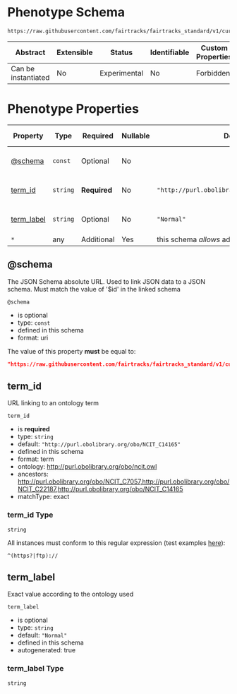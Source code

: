 # Phenotype Schema

```
https://raw.githubusercontent.com/fairtracks/fairtracks_standard/v1/current/json/schema/fairtracks_phenotype.schema.json
```

| Abstract            | Extensible | Status       | Identifiable | Custom Properties | Additional Properties | Defined In                                                           |
| ------------------- | ---------- | ------------ | ------------ | ----------------- | --------------------- | -------------------------------------------------------------------- |
| Can be instantiated | No         | Experimental | No           | Forbidden         | Permitted             | [fairtracks_phenotype.schema.json](../json/schema/fairtracks_phenotype.schema.json) |

# Phenotype Properties

| Property                  | Type     | Required     | Nullable | Default                                        | Defined by              |
| ------------------------- | -------- | ------------ | -------- | ---------------------------------------------- | ----------------------- |
| [@schema](#schema)        | `const`  | Optional     | No       |                                                | Phenotype (this schema) |
| [term_id](#term_id)       | `string` | **Required** | No       | `"http://purl.obolibrary.org/obo/NCIT_C14165"` | Phenotype (this schema) |
| [term_label](#term_label) | `string` | Optional     | No       | `"Normal"`                                     | Phenotype (this schema) |
| `*`                       | any      | Additional   | Yes      | this schema _allows_ additional properties     |

## @schema

The JSON Schema absolute URL. Used to link JSON data to a JSON schema. Must match the value of '\$id' in the linked
schema

`@schema`

- is optional
- type: `const`
- defined in this schema
- format: uri

The value of this property **must** be equal to:

```json
"https://raw.githubusercontent.com/fairtracks/fairtracks_standard/v1/current/json/schema/fairtracks_phenotype.schema.json"
```

## term_id

URL linking to an ontology term

`term_id`

- is **required**
- type: `string`
- default: `"http://purl.obolibrary.org/obo/NCIT_C14165"`
- defined in this schema
- format: term
- ontology: http://purl.obolibrary.org/obo/ncit.owl
- ancestors:
  http://purl.obolibrary.org/obo/NCIT_C7057,http://purl.obolibrary.org/obo/NCIT_C22187,http://purl.obolibrary.org/obo/NCIT_C14165
- matchType: exact

### term_id Type

`string`

All instances must conform to this regular expression (test examples
[here](<https://regexr.com/?expression=%5E(https%3F%7Cftp)%3A%2F%2F>)):

```regex
^(https?|ftp)://
```

## term_label

Exact value according to the ontology used

`term_label`

- is optional
- type: `string`
- default: `"Normal"`
- defined in this schema
- autogenerated: true

### term_label Type

`string`
